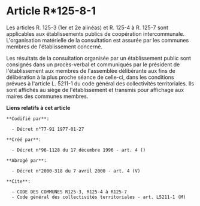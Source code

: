 # Article R*125-8-1

Les articles R. 125-3 (1er et 2e alinéas) et R. 125-4 à R. 125-7 sont applicables aux établissements publics de coopération
intercommunale. L'organisation matérielle de la consultation est assurée par les communes membres de l'établissement
concerné.

Les résultats de la consultation organisée par un établissement public sont consignés dans un procès-verbal et communiqués
par le président de l'établissement aux membres de l'assemblée délibérante aux fins de délibération à la plus proche séance
de celle-ci, dans les conditions prévues à l'article L. 5211-1 du code général des collectivités territoriales. Ils sont
affichés au siège de l'établissement et transmis pour affichage aux maires des communes membres.

**Liens relatifs à cet article**

	**Codifié par**:

	  - Décret n°77-91 1977-01-27

	**Créé par**:

	  - Décret n°96-1128 du 17 décembre 1996 - art. 4 ()

	**Abrogé par**:

	  - Décret n°2000-318 du 7 avril 2000 - art. 4 (V)

	**Cite**:

	  - CODE DES COMMUNES R125-3, R125-4 à R125-7
	  - Code général des collectivités territoriales - art. L5211-1 (M)
